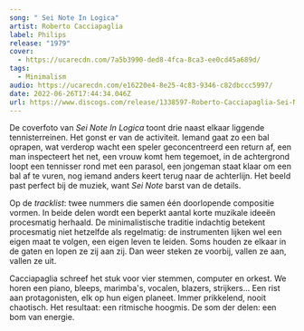 ```yaml
---
song: " Sei Note In Logica"
artist: Roberto Cacciapaglia
label: Philips
release: "1979"
cover:
  - https://ucarecdn.com/7a5b3990-ded8-4fca-8ca3-ee0cd45a689d/
tags:
  - Minimalism
audio: https://ucarecdn.com/e16220e4-8e25-4c83-9346-c82dbccc5997/
date: 2022-06-26T17:44:34.046Z
url: https://www.discogs.com/release/1338597-Roberto-Cacciapaglia-Sei-Note-In-Logica
---
```

De coverfoto van *Sei Note In Logica* toont drie naast elkaar liggende tennisterreinen. Het gonst er van de activiteit. Iemand gaat zo een bal oprapen, wat verderop wacht een speler geconcentreerd een return af, een man inspecteert het net, een vrouw komt hem tegemoet, in de achtergrond loopt een tennisser rond met een parasol, een jongeman staat klaar om een bal af te vuren, nog iemand anders keert terug naar de achterlijn. Het beeld past perfect bij de muziek, want *Sei Note* barst van de details. 

Op de *tracklist*: twee nummers die samen één doorlopende compositie vormen. In beide delen wordt een beperkt aantal korte muzikale ideeën procesmatig herhaald. De minimalistische traditie indachtig betekent procesmatig niet hetzelfde als regelmatig: de instrumenten lijken wel een eigen maat te volgen, een eigen leven te leiden. Soms houden ze elkaar in de gaten en lopen ze zij aan zij. Dan weer steken ze voorbij, vallen ze aan, vallen ze uit.

Cacciapaglia schreef het stuk voor vier stemmen, computer en orkest. We horen een piano, bleeps, marimba's, vocalen, blazers, strijkers... Een rist aan protagonisten, elk op hun eigen planeet. Immer prikkelend, nooit chaotisch. Het resultaat: een ritmische hoogmis. De som der delen: een bom van energie.